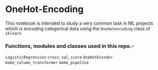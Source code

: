 # OneHot-Encoding
This notebook is intended to study a very common task in ML projects which is encoding categorical data using the `OneHotencoding` class of `sklearn`

### Functions, modules and classes used in this repo.-
`LogisticRegression`
`cross_val_score`
`OneHotEncoder`
`make_column_transformer`
`make_pipeline`

